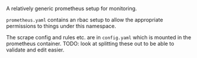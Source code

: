 A relatively generic prometheus setup for monitoring.

`prometheus.yaml` contains an rbac setup to allow the appropriate permissions
to things under this namespace.

The scrape config and rules etc. are in `config.yaml` which is mounted in the
prometheus container.
TODO: look at splitting these out to be able to validate and edit easier.
